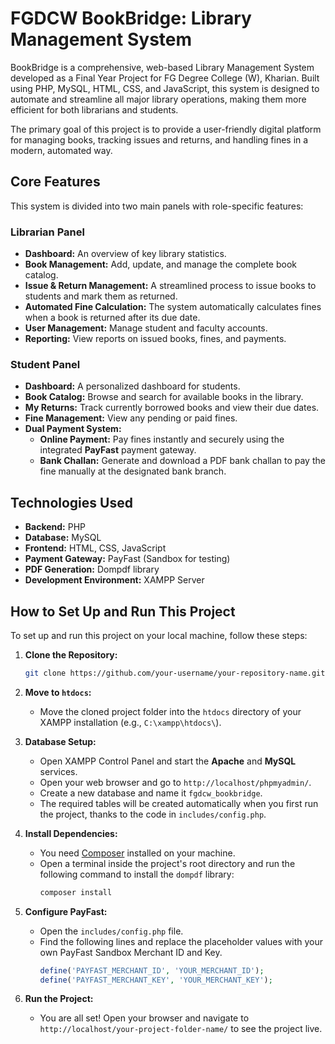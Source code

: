 # FGDCW BookBridge: Library Management System

BookBridge is a comprehensive, web-based Library Management System developed as a Final Year Project for FG Degree College (W), Kharian. Built using PHP, MySQL, HTML, CSS, and JavaScript, this system is designed to automate and streamline all major library operations, making them more efficient for both librarians and students.

The primary goal of this project is to provide a user-friendly digital platform for managing books, tracking issues and returns, and handling fines in a modern, automated way.

## Core Features

This system is divided into two main panels with role-specific features:

### Librarian Panel
- **Dashboard:** An overview of key library statistics.
- **Book Management:** Add, update, and manage the complete book catalog.
- **Issue & Return Management:** A streamlined process to issue books to students and mark them as returned.
- **Automated Fine Calculation:** The system automatically calculates fines when a book is returned after its due date.
- **User Management:** Manage student and faculty accounts.
- **Reporting:** View reports on issued books, fines, and payments.

### Student Panel
- **Dashboard:** A personalized dashboard for students.
- **Book Catalog:** Browse and search for available books in the library.
- **My Returns:** Track currently borrowed books and view their due dates.
- **Fine Management:** View any pending or paid fines.
- **Dual Payment System:**
    - **Online Payment:** Pay fines instantly and securely using the integrated **PayFast** payment gateway.
    - **Bank Challan:** Generate and download a PDF bank challan to pay the fine manually at the designated bank branch.

## Technologies Used

- **Backend:** PHP
- **Database:** MySQL
- **Frontend:** HTML, CSS, JavaScript
- **Payment Gateway:** PayFast (Sandbox for testing)
- **PDF Generation:** Dompdf library
- **Development Environment:** XAMPP Server

## How to Set Up and Run This Project

To set up and run this project on your local machine, follow these steps:

1.  **Clone the Repository:**
    ```bash
    git clone https://github.com/your-username/your-repository-name.git
    ```

2.  **Move to `htdocs`:**
    -   Move the cloned project folder into the `htdocs` directory of your XAMPP installation (e.g., `C:\xampp\htdocs\`).

3.  **Database Setup:**
    -   Open XAMPP Control Panel and start the **Apache** and **MySQL** services.
    -   Open your web browser and go to `http://localhost/phpmyadmin/`.
    -   Create a new database and name it `fgdcw_bookbridge`.
    -   The required tables will be created automatically when you first run the project, thanks to the code in `includes/config.php`.

4.  **Install Dependencies:**
    -   You need [Composer](https://getcomposer.org/) installed on your machine.
    -   Open a terminal inside the project's root directory and run the following command to install the `dompdf` library:
        ```bash
        composer install
        ```

5.  **Configure PayFast:**
    -   Open the `includes/config.php` file.
    -   Find the following lines and replace the placeholder values with your own PayFast Sandbox Merchant ID and Key.
        ```php
        define('PAYFAST_MERCHANT_ID', 'YOUR_MERCHANT_ID');
        define('PAYFAST_MERCHANT_KEY', 'YOUR_MERCHANT_KEY');
        ```

6.  **Run the Project:**
    -   You are all set! Open your browser and navigate to `http://localhost/your-project-folder-name/` to see the project live.
